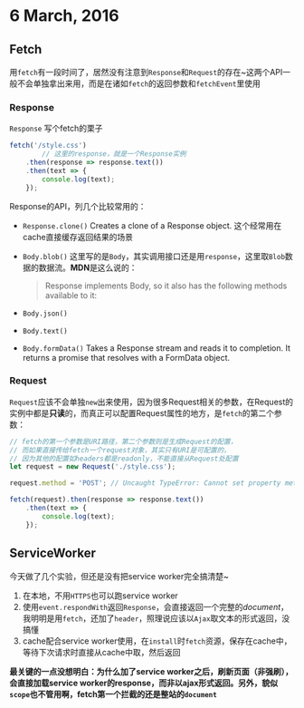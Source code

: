 # 6 March, 2016

## Fetch

用`fetch`有一段时间了，居然没有注意到`Response`和`Request`的存在~这两个API一般不会单独拿出来用，而是在诸如`fetch`的返回参数和`fetchEvent`里使用

### Response

`Response` 写个fetch的栗子

```js
fetch('/style.css')
        // 这里的response，就是一个Response实例
	.then(response => response.text())
	.then(text => {
		console.log(text);
	});
```

Response的API，列几个比较常用的：

- `Response.clone()` Creates a clone of a Response object. 这个经常用在cache直接缓存返回结果的场景
- `Body.blob()` 这里写的是`Body`，其实调用接口还是用`response`，这里取`Blob`数据的数据流。**MDN**是这么说的：

	> Response implements Body, so it also has the following methods available to it:
- `Body.json()`
- `Body.text()`
- `Body.formData()` Takes a Response stream and reads it to completion. It returns a promise that resolves with a FormData object.

### Request

`Request`应该不会单独`new`出来使用，因为很多Request相关的参数，在Request的实例中都是**只读**的，而真正可以配置Request属性的地方，是`fetch`的第二个参数：

```js
// fetch的第一个参数是URI路径，第二个参数则是生成Request的配置，
// 而如果直接传给fetch一个request对象，其实只有URI是可配置的，
// 因为其他的配置如headers都是readonly，不能直接从Request处配置
let request = new Request('./style.css');

request.method = 'POST'; // Uncaught TypeError: Cannot set property method of #<Request> which has only a getter

fetch(request).then(response => response.text())
    .then(text => {
        console.log(text);
    });
```	

## ServiceWorker

今天做了几个实验，但还是没有把service worker完全搞清楚~

1. 在本地，不用`HTTPS`也可以跑service worker
2. 使用`event.respondWith`返回`Response`，会直接返回一个完整的*document*，我明明是用`fetch`，还加了`header`，照理说应该以`Ajax`取文本的形式返回，没搞懂
3. cache配合service worker使用，在`install`时`fetch`资源，保存在cache中，等待下次请求时直接从cache中取，然后返回

**最关键的一点没想明白：为什么加了service worker之后，刷新页面（非强刷），会直接加载service worker的response，而非以ajax形式返回。另外，貌似`scope`也不管用啊，fetch第一个拦截的还是整站的`document`**